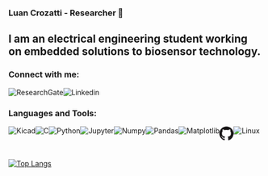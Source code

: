 ### Luan Crozatti - Researcher :wave:

## I am an electrical engineering student working on embedded solutions to biosensor technology.

### Connect with me:

[<img align="left" alt="ResearchGate" height="28px" src="https://infi.ufms.br/files/2018/10/research-gate.png"/>](https://www.researchgate.net/profile/Luan-Crozatti)

[<img align="left" alt="Linkedin" height="28px" src="https://image.flaticon.com/icons/png/512/174/174857.png"/>](https://www.linkedin.com/in/luan-crozatti-178bab113/)

<br />

### Languages and Tools:

[<img align="left" alt="Kicad" height="28px" src="https://user-images.githubusercontent.com/352202/53980744-60746100-4111-11e9-9f8c-17ca6b50efd8.png"/>](https://www.kicad.org/)

[<img align="left" alt="C" height="28px" src="https://cdn.iconscout.com/icon/free/png-512/c-programming-569564.png"/>]()

[<img align="left" alt="Python" height="28px" src="https://upload.wikimedia.org/wikipedia/commons/thumb/c/c3/Python-logo-notext.svg/1200px-Python-logo-notext.svg.png"/>](https://www.python.org/)

[<img align="left" alt="Jupyter" height="28px" src="https://upload.wikimedia.org/wikipedia/commons/thumb/3/38/Jupyter_logo.svg/1200px-Jupyter_logo.svg.png"/>](https://jupyter.org/)

[<img align="left" alt="Numpy" height="28px" src="https://cdn.worldvectorlogo.com/logos/numpy.svg"/>](https://numpy.org/)

[<img align="left" alt="Pandas" height="28px" src="https://upload.wikimedia.org/wikipedia/commons/thumb/2/22/Pandas_mark.svg/1200px-Pandas_mark.svg.png"/>](https://pandas.pydata.org/)

[<img align="left" alt="Matplotlib" height="28px" src="https://upload.wikimedia.org/wikipedia/commons/thumb/0/01/Created_with_Matplotlib-logo.svg/1024px-Created_with_Matplotlib-logo.svg.png"/>](https://numpy.org/)

[<img align="left" alt="GitHub" height="28px" src="https://raw.githubusercontent.com/github/explore/78df643247d429f6cc873026c0622819ad797942/topics/github/github.png"/>](https://github.com)

<img align="left" alt="Linux" height="28px" src="https://iconvulture.com/wp-content/uploads/2017/12/linux-logo.svg"/>

<br />
<br />
<br />

[![Top Langs](https://github-readme-stats.vercel.app/api/top-langs/?username=LCrozatti&hide=html&layout=compact&theme=dracula&hide_border=true)](https://github.com/anuraghazra/github-readme-stats)

